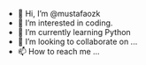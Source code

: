 - 👋 Hi, I’m @mustafaozk
- 👀 I’m interested in coding.
- 🌱 I’m currently learning Python
- 💞️ I’m looking to collaborate on ...
- 📫 How to reach me ...

<!---
mustafaozk/mustafaozk is a ✨ special ✨ repository because its `README.md` (this file) appears on your GitHub profile.
You can click the Preview link to take a look at your changes.
--->
